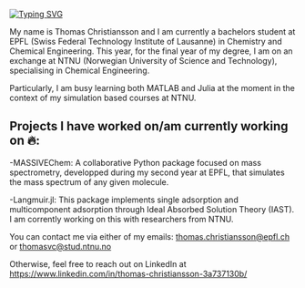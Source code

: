 [![Typing SVG](https://readme-typing-svg.demolab.com/?lines=Hi+there+,+it's+Thomas!;Welcome+to+my+GitHub+account)](https://git.io/typing-svg)

My name is Thomas Christiansson and I am currently a bachelors student at EPFL (Swiss Federal Technology Institute of Lausanne) in Chemistry and Chemical Engineering. This year, for the final year of my degree, I am on an exchange at NTNU (Norwegian University of Science and Technology), specialising in Chemical Engineering.

Particularly, I am busy learning both MATLAB and Julia at the moment in the context of my simulation based courses at NTNU.

## Projects I have worked on/am currently working on 🔥:

-MASSIVEChem: A collaborative Python package focused on mass spectrometry, developped during my second year at EPFL, that simulates the mass spectrum of any given molecule. 

-Langmuir.jl: This package implements single adsorption and multicomponent adsorption through Ideal Absorbed Solution Theory (IAST). I am corrently working on this with researchers from NTNU.

You can contact me via either of my emails: thomas.christiansson@epfl.ch or thomasvc@stud.ntnu.no 

Otherwise, feel free to reach out on LinkedIn at https://www.linkedin.com/in/thomas-christiansson-3a737130b/

